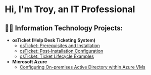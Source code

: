 <h1>Hi, I'm Troy, an IT Professional

<h2>👨‍💻 Information Technology Projects:</h2>

- <b>osTicket (Help Desk Ticketing System)</b>
  - [osTicket: Prerequisites and Installation](https://github.com/troyprudetphub/osticket-prereqs)
  - [osTicket: Post-Installation Configuration](https://github.com/troyprudetphub/post-install-config)
  - [osTicket: Ticket Lifecycle Examples](https://github.com/troyprudetphub/ticket-lifecycle)
- <b>Microsoft Azure</b>
  - [Configuring On-premises Active Directory within Azure VMs](https://github.com/troyprudetphub/configure-ad)
  

